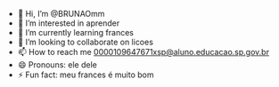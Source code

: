 - 👋 Hi, I’m @BRUNAOmm
- 👀 I’m interested in aprender
- 🌱 I’m currently learning frances
- 💞️ I’m looking to collaborate on licoes
- 📫 How to reach me 0000109647671xsp@aluno.educacao.sp.gov.br 
- 😄 Pronouns: ele dele
- ⚡ Fun fact: meu frances é muito bom

<!---
BRUNAOmm/BRUNAOmm is a ✨ special ✨ repository because its `README.md` (this file) appears on your GitHub profile.
You can click the Preview link to take a look at your changes.
--->
